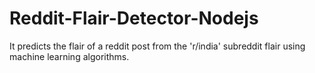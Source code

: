 # Reddit-Flair-Detector-Nodejs
It predicts the flair of a reddit post from the 'r/india' subreddit flair using machine learning algorithms.
